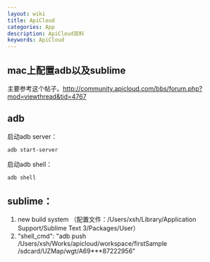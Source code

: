 ```yaml
---
layout: wiki
title: ApiCloud
categories: App
description: ApiCloud资料
keywords: ApiCloud
---
```


## mac上配置adb以及sublime

主要参考这个帖子。<http://community.apicloud.com/bbs/forum.php?mod=viewthread&tid=4767>

## adb

启动adb server：
```sh
adb start-server
```
启动adb shell：
```sh
adb shell
```
 
## sublime：
1. new build system （配置文件：/Users/xsh/Library/Application Support/Sublime Text 3/Packages/User）
2. "shell_cmd": "adb push /Users/xsh/Works/apicloud/workspace/firstSample /sdcard/UZMap/wgt/A69***87222956"